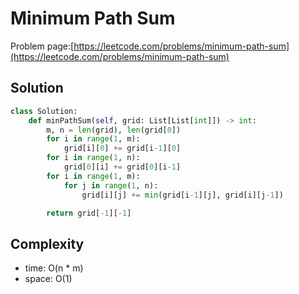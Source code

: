 # Minimum Path Sum

Problem page:[https://leetcode.com/problems/minimum-path-sum](https://leetcode.com/problems/minimum-path-sum)

## Solution

```python
class Solution:
    def minPathSum(self, grid: List[List[int]]) -> int:
        m, n = len(grid), len(grid[0])
        for i in range(1, m):
            grid[i][0] += grid[i-1][0]
        for i in range(1, n):
            grid[0][i] += grid[0][i-1]
        for i in range(1, m):
            for j in range(1, n):
                grid[i][j] += min(grid[i-1][j], grid[i][j-1])

        return grid[-1][-1]
```

## Complexity

- time: O(n \* m)
- space: O(1)
